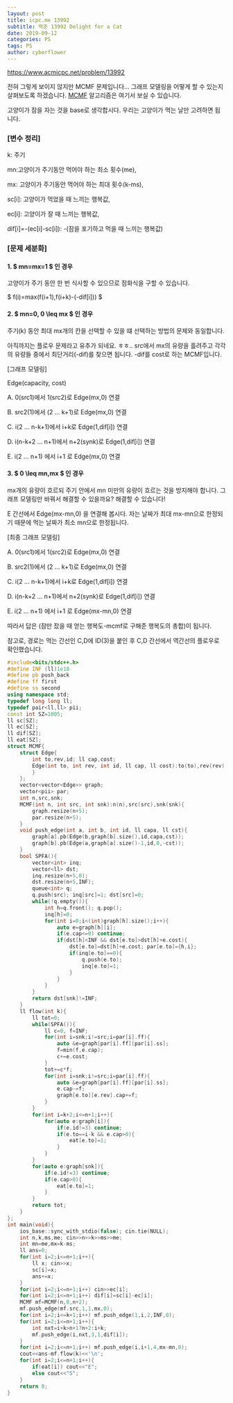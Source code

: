 ```yaml
---
layout: post
title: icpc.me 13992
subtitle: 백준 13992 Delight for a Cat
date: 2019-09-12
categories: PS
tags: PS
author: cyberflower
---
```


<https://www.acmicpc.net/problem/13992>

전혀 그렇게 보이지 않지만 MCMF 문제입니다... 그래프 모델링을 어떻게 할 수 있는지 살펴보도록 하겠습니다. [MCMF](https://cyberflower.github.io/2019/09/10/MCMF.html) 알고리즘은 여기서 보실 수 있습니다.

고양이가 잠을 자는 것을 base로 생각합시다. 우리는 고양이가 먹는 날만 고려하면 됩니다.

### [변수 정리]

k: 주기

mn:고양이가 주기동안 먹어야 하는 최소 횟수(me),

mx: 고양이가 주기동안 먹어야 하는 최대 횟수(k-ms),

sc[i]: 고양이가 먹었을 때 느끼는 행복값,

ec[i]: 고양이가 잘 때 느끼는 행복값,

dif[i]=-(ec[i]-sc[i]): -(잠을 포기하고 먹을 때 느끼는 행복값)

### [문제 세분화]

#### 1. $ mn=mx=1 $ 인 경우

고양이가 주기 동안 한 번 식사할 수 있으므로 점화식을 구할 수 있습니다.

$ f(i)=max(f(i+1),f(i+k)-(-dif[i])) $

#### 2. $ mn=0, 0 \leq mx $ 인 경우

주기(k) 동안 최대 mx개의 칸을 선택할 수 있을 떄 선택하는 방법의 문제와 동일합니다.

아직까지는 플로우 문제라고 유추가 되네요. ㅎㅎ.. src에서 mx의 유량을 흘려주고 각각의 유량들 중에서 최단거리(-dif)를 찾으면 됩니다. -dif를 cost로 하는 MCMF입니다.

[그래프 모델링]

Edge(capacity, cost)

A. 0(src1)에서 1(src2)로 Edge(mx,0) 연결

B. src2(1)에서 (2 ... k+1)로 Edge(mx,0) 연결

C. i(2 ... n-k+1)에서 i+k로 Edge(1,dif[i]) 연결

D. i(n-k+2 ... n+1)에서 n+2(synk)로 Edge(1,dif[i]) 연결

E. i(2 ... n+1) 에서 i+1 로 Edge(mx,0) 연결

#### 3. $ 0 \leq mn,mx $ 인 경우

mx개의 유량이 흐르되 주기 안에서 mn 미만의 유량이 흐르는 것을 방지해야 합니다. 그래프 모델링만 바꿔서 해결할 수 있을까요? 해결할 수 있습니다!

E 간선에서 Edge(mx-mn,0) 을 연결해 봅시다. 자는 날짜가 최대 mx-mn으로 한정되기 때문에 먹는 날짜가 최소 mn으로 한정됩니다.

[최종 그래프 모델링]

A. 0(src1)에서 1(src2)로 Edge(mx,0) 연결

B. src2(1)에서 (2 ... k+1)로 Edge(mx,0) 연결

C. i(2 ... n-k+1)에서 i+k로 Edge(1,dif[i]) 연결

D. i(n-k+2 ... n+1)에서 n+2(synk)로 Edge(1,dif[i]) 연결

E. i(2 ... n+1) 에서 i+1 로 Edge(mx-mn,0) 연결

따라서 답은 (잠만 잤을 때 얻는 행복도-mcmf로 구해준 행복도의 총합)이 됩니다.

참고로, 경로는 먹는 간선인 C,D에 ID(3)을 붙인 후 C,D 간선에서 역간선의 플로우로 확인했습니다.

```cpp
#include<bits/stdc++.h>
#define INF (ll)1e18
#define pb push_back
#define ff first
#define ss second
using namespace std;
typedef long long ll;
typedef pair<ll,ll> pii;
const int SZ=1005;
ll sc[SZ];
ll ec[SZ];
ll dif[SZ];
ll eat[SZ];
struct MCMF{
	struct Edge{
		int to,rev,id; ll cap,cost;
		Edge(int to, int rev, int id, ll cap, ll cost):to(to),rev(rev),id(id),cap(cap),cost(cost){
		}
	};
	vector<vector<Edge>> graph;
	vector<pii> par;
	int n,src,snk;
	MCMF(int n, int src, int snk):n(n),src(src),snk(snk){
		graph.resize(n+5);
		par.resize(n+5);
	}
	void push_edge(int a, int b, int id, ll capa, ll cst){
		graph[a].pb(Edge(b,graph[b].size(),id,capa,cst));
		graph[b].pb(Edge(a,graph[a].size()-1,id,0,-cst));
	}
	bool SPFA(){
		vector<int> inq;
		vector<ll> dst;
		inq.resize(n+5,0);
		dst.resize(n+5,INF);		
		queue<int> q;
		q.push(src); inq[src]=1; dst[src]=0;
		while(!q.empty()){
			int h=q.front(); q.pop();
			inq[h]=0;
			for(int i=0;i<(int)graph[h].size();i++){
				auto e=graph[h][i];
				if(e.cap<=0) continue;
				if(dst[h]<INF && dst[e.to]>dst[h]+e.cost){
					dst[e.to]=dst[h]+e.cost; par[e.to]={h,i};
					if(inq[e.to]==0){
						q.push(e.to);
						inq[e.to]=1;
					}
				}
			}
		}
		return dst[snk]!=INF;
	}
	ll flow(int k){
		ll tot=0;
		while(SPFA()){
			ll c=0, f=INF;
			for(int i=snk;i!=src;i=par[i].ff){
				auto &e=graph[par[i].ff][par[i].ss];
				f=min(f,e.cap);
				c+=e.cost;
			}
			tot+=c*f;
			for(int i=snk;i!=src;i=par[i].ff){
				auto &e=graph[par[i].ff][par[i].ss];
				e.cap-=f;
				graph[e.to][e.rev].cap+=f;
			}
		}
		for(int i=k+2;i<=n+1;i++){
			for(auto e:graph[i]){
				if(e.id!=3) continue;
				if(e.to==i-k && e.cap>0){
					eat[e.to]=1;
				}
			}
		}
		for(auto e:graph[snk]){
			if(e.id!=3) continue;
			if(e.cap>0){
				eat[e.to]=1;
			}
		}		
		return tot;
	}
};
int main(void){
	ios_base::sync_with_stdio(false); cin.tie(NULL);
	int n,k,ms,me; cin>>n>>k>>ms>>me;
	int mn=me,mx=k-ms;
	ll ans=0;
	for(int i=2;i<=n+1;i++){
		ll x; cin>>x;
		sc[i]=x;
		ans+=x;
	}
	for(int i=2;i<=n+1;i++) cin>>ec[i];
	for(int i=2;i<=n+1;i++) dif[i]=sc[i]-ec[i];
	MCMF mf=MCMF(n,0,n+2);
	mf.push_edge(mf.src,1,1,mx,0);
	for(int i=2;i<=k+1;i++) mf.push_edge(1,i,2,INF,0);
	for(int i=2;i<=n+1;i++){
		int nxt=i+k>n+1?n+2:i+k;
		mf.push_edge(i,nxt,3,1,dif[i]);
	}
	for(int i=2;i<=n+1;i++) mf.push_edge(i,i+1,4,mx-mn,0);
	cout<<ans-mf.flow(k)<<'\n';
	for(int i=2;i<=n+1;i++){
		if(eat[i]) cout<<"E";
		else cout<<"S";
	}
	return 0;
}
```
